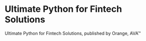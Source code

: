 # Ultimate Python for Fintech Solutions
Ultimate Python for Fintech Solutions, published by Orange, AVA™
